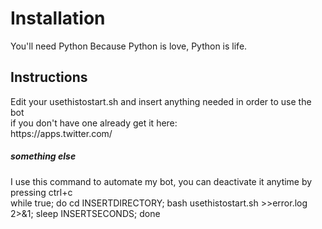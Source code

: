 <h1> Installation </h1>
You'll need
<ob>Python
</ob>
Because Python is love, Python is life.
<h2> Instructions </h2>
Edit your usethistostart.sh and insert anything needed in order to use the bot <br>
if you don't have one already get it here: <br>
https://apps.twitter.com/ <br>
<h5>something else</h5>
I use this command to automate my bot, you can deactivate it anytime by pressing ctrl+c <br>
while true; do cd INSERTDIRECTORY; bash usethistostart.sh >>error.log 2>&1; sleep INSERTSECONDS; done <br>
